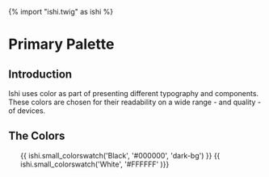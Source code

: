 {% import "ishi.twig" as ishi %}
# Primary Palette

## Introduction

Ishi uses color as part of presenting different typography and components. These colors are chosen for their readability on a wide range - and quality - of devices.

## The Colors

<div class="grid">
    <div class="cell">
        <div class="swatch">
            <ul>
                {{ ishi.small_colorswatch('Black', '#000000', 'dark-bg') }}
                {{ ishi.small_colorswatch('White', '#FFFFFF' )}}
            </ul>
        </div>
    </div>
</div>

